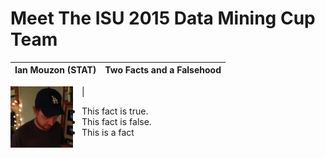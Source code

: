 Meet The ISU 2015 Data Mining Cup Team
======================================
<!--
This is the team picture page. 
I know that I am bad with names and faces, and I imagine some of you are too. 
The idea here is that making this page will be a fun exercise to get used to editing documents on github
and to help us get to know each other.

So - the idea is this:

Add a picture to the team_pics folder, and edit the following template:

<a href="./team_pics/YOUR_PICTURE_FILE" 
   style="clear: left; float: left; margin-bottom: 1em; margin-right: 1em; overflow: hidden">
<img border="0"  src="./team_pics/YOUR_PICTURE_FILE" width="100"/></a><br/><br/>
<div style="background-color: #FFF8C6; margin-left: 20px; margin-right: 20px; padding-bottom: 8px; padding-left: 8px; padding-right: 8px; padding-top: 8px;">
<b>YOUR_NAME (YOUR_DEPT)</b><br/>
Two Facts and a Falsehood
<ol type = "1">
   <li>FACT_1</li>
   <li>FACT_2</li>
   <li>FACT_3</li>
</ol>

The parts you need to edit are LIKE_THIS
-->

**Ian Mouzon** (STAT)  | Two Facts and a Falsehood
:-------------------------:|:-------------------------:
<a href="./team_pics/ian.jpg" 
style="clear: left; 
float: left; 
margin-bottom: 1em; 
margin-right: 1em; 
overflow: hidden"> 
<img border="0"  
src="./team_pics/ian.jpg" 
width="100"/> </a> | <ul> <li>This fact is true.</li> <li>This fact is false.</li> <li>This is a fact</li> </ul>


<!--
<div style="background-color: #FFF8C6; margin-left: 20px; margin-right: 20px; padding-bottom: 8px; padding-left: 8px; padding-right: 8px; padding-top: 8px;">
<a href="./team_pics/alex.jpg" style="clear: left; float: left; margin-bottom: 1em; margin-right: 1em; overflow: hidden"><img border="0"  src="./team_pics/alex.jpg" width="100"/></a><br/><br/>
<b>Alex Shum (STAT)</b><br/>
Two Facts and a Falsehood
</div>
-->
